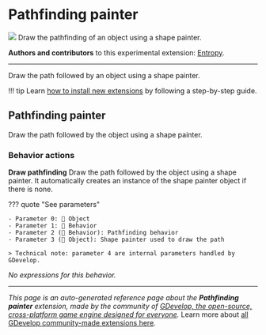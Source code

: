 # Pathfinding painter

<img src="https://resources.gdevelop-app.com/assets/Icons/resistor-nodes.svg" class="extension-icon"></img>
Draw the pathfinding of an object using a shape painter.

**Authors and contributors** to this experimental extension: [Entropy](https://gd.games/Entropy).

---

Draw the path followed by an object using a shape painter.

!!! tip
    Learn [how to install new extensions](/gdevelop5/extensions/search) by following a step-by-step guide.



## Pathfinding painter 

Draw the path followed by the object using a shape painter. 

### Behavior actions

**Draw pathfinding**
Draw the path followed by the object using a shape painter. It automatically creates an instance of the shape painter object if there is none.

??? quote "See parameters"

    - Parameter 0: 👾 Object
    - Parameter 1: 🧩 Behavior
    - Parameter 2 (🧩 Behavior): Pathfinding behavior
    - Parameter 3 (👾 Object): Shape painter used to draw the path

    > Technical note: parameter 4 are internal parameters handled by GDevelop.

_No expressions for this behavior._



---

*This page is an auto-generated reference page about the **Pathfinding painter** extension, made by the community of [GDevelop, the open-source, cross-platform game engine designed for everyone](https://gdevelop.io/).* Learn more about [all GDevelop community-made extensions here](/gdevelop5/extensions).